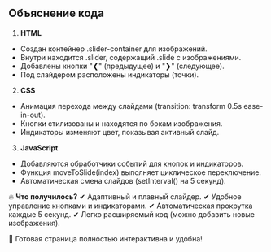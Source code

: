 ## Объяснение кода

1. **HTML**

* Создан контейнер .slider-container для изображений.
* Внутри находится .slider, содержащий .slide с изображениями.
* Добавлены кнопки "❮" (предыдущее) и "❯" (следующее).
* Под слайдером расположены индикаторы (точки).

2. **CSS**

* Анимация перехода между слайдами (transition: transform 0.5s ease-in-out).
* Кнопки стилизованы и находятся по бокам изображения.
* Индикаторы изменяют цвет, показывая активный слайд.

3. **JavaScript**

* Добавляются обработчики событий для кнопок и индикаторов.
* Функция moveToSlide(index) выполняет циклическое переключение.
* Автоматическая смена слайдов (setInterval() на 5 секунд).

🔥 **Что получилось?**
✔ Адаптивный и плавный слайдер.
✔ Удобное управление кнопками и индикаторами.
✔ Автоматическая прокрутка каждые 5 секунд.
✔ Легко расширяемый код (можно добавить новые изображения).

🔹 Готовая страница полностью интерактивна и удобна! 
